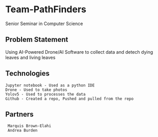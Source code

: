 # Team-PathFinders

Senior Seminar in Computer Science 

##  Problem Statement

Using AI-Powered Drone/AI Software to collect data and detech dying leaves and living leaves 

## Technologies
    Jupyter notebook - Used as a python IDE
    Drone - Used to take photos
    Yolov5 - Used to processes the data
    Github - Created a repo, Pushed and pulled from the repo

   ## Partners
     Marquis Brown-Elahi
     Andrea Burden
     
     
